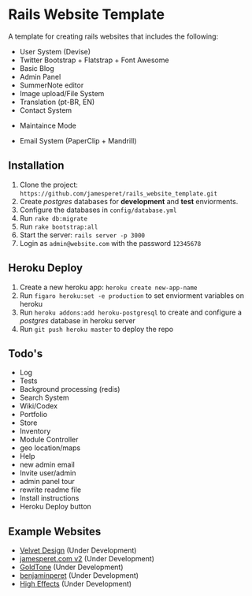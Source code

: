 # Rails Website Template

A template for creating rails websites that includes the following:

* User System (Devise)
* Twitter Bootstrap + Flatstrap + Font Awesome
* Basic Blog
* Admin Panel
* SummerNote editor
* Image upload/File System
* Translation (pt-BR, EN)
* Contact System
- Maintaince Mode
* Email System (PaperClip + Mandrill)

## Installation

1. Clone the project: ```https://github.com/jamesperet/rails_website_template.git```
2. Create *postgres* databases for **development** and **test** enviorments.
3. Configure the databases in ```config/database.yml```
4. Run  ```rake db:migrate```
5. Run  ```rake bootstrap:all```
6. Start the server: ```rails server -p 3000```
7. Login as ```admin@website.com``` with the password ```12345678```

## Heroku Deploy

1. Create a new heroku app: ```heroku create new-app-name```
2. Run ```figaro heroku:set -e production``` to set enviorment variables on heroku
3. Run ```heroku addons:add heroku-postgresql``` to create and configure a *postgres* database in heroku server
4. Run ```git push heroku master``` to deploy the repo

## Todo's

* Log
* Tests
* Background processing (redis)
* Search System
* Wiki/Codex
* Portfolio
* Store
* Inventory
* Module Controller
* geo location/maps
* Help
* new admin email 
* Invite user/admin
* admin panel tour
* rewrite readme file
* Install instructions
* Heroku Deploy button

## Example Websites

- [Velvet Design](http://www.velvetdesign.com.br) (Under Development)
- [jamesperet.com v2](http://jamesperet.com) (Under Development)
- [GoldTone](http://goldtone.com) (Under Development)
- [benjaminperet](http://benjaminperet.com) (Under Development)
- [High Effects](http://higheffects.com.br) (Under Development)


